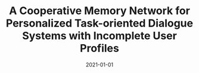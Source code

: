 ---
title: "A Cooperative Memory Network for Personalized Task-oriented Dialogue Systems with Incomplete User Profiles"

collection: publications
pubsource: proceeding
permalink: /publication/2021-01-01-A-Cooperative-Memory-Network-for-Personalized-Task-oriented-Dialogue-Systems-with-Incomplete-User-Profiles
date: 2021-01-01
venue: 'In Proceedings of The Web Conference 2021 (WWW 2021, CCF A)'
paperurl: 'https://arxiv.org/pdf/2102.08322.pdf'
codeurl: 'https://github.com/Jiahuan-Pei/CoMemNN'
citation: ' <b>Jiahuan Pei*</b>,  Pengjie Ren,  Maarten Rijke, &quot;A Cooperative Memory Network for Personalized Task-oriented Dialogue Systems with Incomplete User Profiles.&quot; In Proceedings of The Web Conference 2021 (WWW 2021, CCF A), 2021.'
---